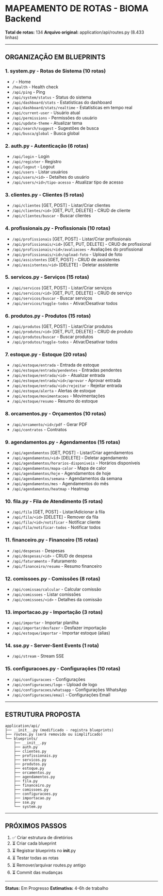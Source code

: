 # MAPEAMENTO DE ROTAS - BIOMA Backend

**Total de rotas:** 134
**Arquivo original:** application/api/routes.py (8.433 linhas)

---

## ORGANIZAÇÃO EM BLUEPRINTS

### 1. **system.py** - Rotas de Sistema (10 rotas)
- `/` - Home
- `/health` - Health check
- `/api/ping` - Ping
- `/api/system/status` - Status do sistema
- `/api/dashboard/stats` - Estatísticas do dashboard
- `/api/dashboard/stats/realtime` - Estatísticas em tempo real
- `/api/current-user` - Usuário atual
- `/api/permissions` - Permissões do usuário
- `/api/update-theme` - Atualizar tema
- `/api/search/suggest` - Sugestões de busca
- `/api/busca/global` - Busca global

### 2. **auth.py** - Autenticação (6 rotas)
- `/api/login` - Login
- `/api/register` - Registro
- `/api/logout` - Logout
- `/api/users` - Listar usuários
- `/api/users/<id>` - Detalhes do usuário
- `/api/users/<id>/tipo-acesso` - Atualizar tipo de acesso

### 3. **clientes.py** - Clientes (5 rotas)
- `/api/clientes` [GET, POST] - Listar/Criar clientes
- `/api/clientes/<id>` [GET, PUT, DELETE] - CRUD de cliente
- `/api/clientes/buscar` - Buscar clientes

### 4. **profissionais.py** - Profissionais (10 rotas)
- `/api/profissionais` [GET, POST] - Listar/Criar profissionais
- `/api/profissionais/<id>` [GET, PUT, DELETE] - CRUD de profissional
- `/api/profissionais/<id>/avaliacoes` - Avaliações do profissional
- `/api/profissionais/<id>/upload-foto` - Upload de foto
- `/api/assistentes` [GET, POST] - CRUD de assistentes
- `/api/assistentes/<id>` [DELETE] - Deletar assistente

### 5. **servicos.py** - Serviços (15 rotas)
- `/api/servicos` [GET, POST] - Listar/Criar serviços
- `/api/servicos/<id>` [GET, PUT, DELETE] - CRUD de serviço
- `/api/servicos/buscar` - Buscar serviços
- `/api/servicos/toggle-todos` - Ativar/Desativar todos

### 6. **produtos.py** - Produtos (15 rotas)
- `/api/produtos` [GET, POST] - Listar/Criar produtos
- `/api/produtos/<id>` [GET, PUT, DELETE] - CRUD de produto
- `/api/produtos/buscar` - Buscar produtos
- `/api/produtos/toggle-todos` - Ativar/Desativar todos

### 7. **estoque.py** - Estoque (20 rotas)
- `/api/estoque/entrada` - Entrada de estoque
- `/api/estoque/entrada/pendentes` - Entradas pendentes
- `/api/estoque/entrada/<id>` - Atualizar entrada
- `/api/estoque/entrada/<id>/aprovar` - Aprovar entrada
- `/api/estoque/entrada/<id>/rejeitar` - Rejeitar entrada
- `/api/estoque/alerta` - Alertas de estoque
- `/api/estoque/movimentacoes` - Movimentações
- `/api/estoque/resumo` - Resumo do estoque

### 8. **orcamentos.py** - Orçamentos (10 rotas)
- `/api/orcamento/<id>/pdf` - Gerar PDF
- `/api/contratos` - Contratos

### 9. **agendamentos.py** - Agendamentos (15 rotas)
- `/api/agendamentos` [GET, POST] - Listar/Criar agendamentos
- `/api/agendamentos/<id>` [DELETE] - Deletar agendamento
- `/api/agendamentos/horarios-disponiveis` - Horários disponíveis
- `/api/agendamentos/mapa-calor` - Mapa de calor
- `/api/agendamentos/hoje` - Agendamentos de hoje
- `/api/agendamentos/semana` - Agendamentos da semana
- `/api/agendamentos/mes` - Agendamentos do mês
- `/api/agendamentos/heatmap` - Heatmap

### 10. **fila.py** - Fila de Atendimento (5 rotas)
- `/api/fila` [GET, POST] - Listar/Adicionar à fila
- `/api/fila/<id>` [DELETE] - Remover da fila
- `/api/fila/<id>/notificar` - Notificar cliente
- `/api/fila/notificar-todos` - Notificar todos

### 11. **financeiro.py** - Financeiro (15 rotas)
- `/api/despesas` - Despesas
- `/api/despesas/<id>` - CRUD de despesa
- `/api/faturamento` - Faturamento
- `/api/financeiro/resumo` - Resumo financeiro

### 12. **comissoes.py** - Comissões (8 rotas)
- `/api/comissao/calcular` - Calcular comissão
- `/api/comissoes` - Listar comissões
- `/api/comissoes/<id>` - Detalhes da comissão

### 13. **importacao.py** - Importação (3 rotas)
- `/api/importar` - Importar planilha
- `/api/importar/desfazer` - Desfazer importação
- `/api/estoque/importar` - Importar estoque (alias)

### 14. **sse.py** - Server-Sent Events (1 rota)
- `/api/stream` - Stream SSE

### 15. **configuracoes.py** - Configurações (10 rotas)
- `/api/configuracoes` - Configurações
- `/api/configuracoes/logo` - Upload de logo
- `/api/configuracoes/whatsapp` - Configurações WhatsApp
- `/api/configuracoes/email` - Configurações Email

---

## ESTRUTURA PROPOSTA

```
application/api/
├── __init__.py (modificado - registra blueprints)
├── routes.py (será removido ou simplificado)
└── blueprints/
    ├── __init__.py
    ├── auth.py
    ├── clientes.py
    ├── profissionais.py
    ├── servicos.py
    ├── produtos.py
    ├── estoque.py
    ├── orcamentos.py
    ├── agendamentos.py
    ├── fila.py
    ├── financeiro.py
    ├── comissoes.py
    ├── configuracoes.py
    ├── importacao.py
    ├── sse.py
    └── system.py
```

---

## PRÓXIMOS PASSOS

1. ✅ Criar estrutura de diretórios
2. ⏳ Criar cada blueprint
3. ⏳ Registrar blueprints no __init__.py
4. ⏳ Testar todas as rotas
5. ⏳ Remover/arquivar routes.py antigo
6. ⏳ Commit das mudanças

---

**Status:** Em Progresso
**Estimativa:** 4-6h de trabalho
